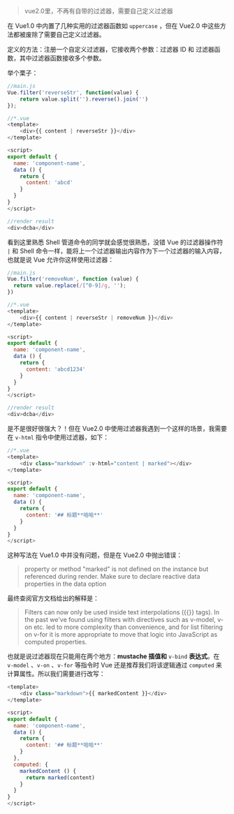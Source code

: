 > vue2.0里，不再有自带的过滤器，需要自己定义过滤器

在 Vue1.0 中内置了几种实用的过滤器函数如 `uppercase` ，但在 Vue2.0 中这些方法都被废除了需要自己定义过滤器。

定义的方法：注册一个自定义过滤器，它接收两个参数：过滤器 ID 和 过滤器函数，其中过滤器函数接收多个参数。

举个栗子：

```javascript
//main.js
Vue.filter('reverseStr', function(value) {
    return value.split('').reverse().join('')
});

//*.vue
<template>
	<div>{{ content | reverseStr }}</div>
</template>

<script>
export default {
  name: 'component-name',
  data () {
    return {
      content: 'abcd'
    }
  }
}
</script>

//render result
<div>dcba</div>
```

看到这里熟悉 Shell 管道命令的同学就会感觉很熟悉，没错 Vue 的过滤器操作符 `|` 和 Shell 命令一样，能将上一个过滤器输出内容作为下一个过滤器的输入内容，也就是说 Vue 允许你这样使用过滤器：

```javascript
//main.js
Vue.filter('removeNum', function (value) {
  return value.replace(/[^0-9]/g, '');
})

//*.vue
<template>
	<div>{{ content | reverseStr | removeNum }}</div>
</template>

<script>
export default {
  name: 'component-name',
  data () {
    return {
      content: 'abcd1234'
    }
  }
}
</script>

//render result
<div>dcba</div>
```

是不是很好很强大？！但在 Vue2.0 中使用过滤器我遇到一个这样的场景，我需要在 `v-html` 指令中使用过滤器，如下：
```javascript
//*.vue
<template>
	<div class="markdown" :v-html="content | marked"></div>
</template>

<script>
export default {
  name: 'component-name',
  data () {
    return {
      content: '## 标题**哈哈**'
    }
  }
}
</script>
```

这种写法在 Vue1.0 中并没有问题，但是在 Vue2.0 中抛出错误：

> property or method "marked" is not defined on the instance but referenced during render. Make sure to declare reactive data properties in the data option

最终查阅官方文档给出的解释是：

> Filters can now only be used inside text interpolations ({{}} tags). In the past we've found using filters with directives such as v-model, v-on etc. led to more complexity than convenience, and for list filtering on v-for it is more appropriate to move that logic into JavaScript as computed properties.

也就是说过滤器现在只能用在两个地方：**mustache 插值和** `v-bind` **表达式**。在 `v-model` 、`v-on` 、`v-for` 等指令时 Vue 还是推荐我们将该逻辑通过 `computed`  来计算属性。所以我们需要进行改写：

```javascript
<template>
	<div class="markdown">{{ markedContent }}</div>
</template>

<script>
export default {
  name: 'component-name',
  data () {
    return {
      content: '## 标题**哈哈**'
    }
  },
  computed: {
    markedContent () {
      return marked(content)
    }
  }
}
</script>
```

